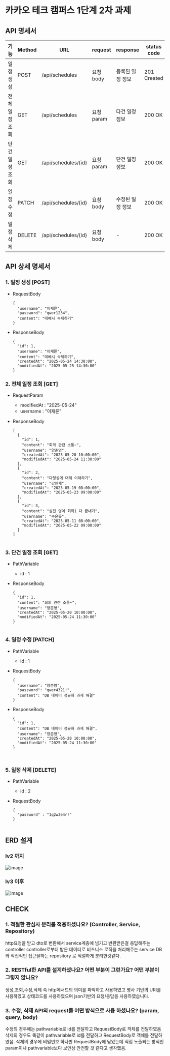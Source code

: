 # 카카오 테크 캠퍼스 1단계 2차 과제


## API 명세서
| 기능 | Method | URL | request | response | status code |
|------|--------|-----|---------|----------|-------------|
| 일정 생성 | POST | /api/schedules | 요청 body | 등록된 일정 정보 | 201 Created |
| 전체 일정 조회 | GET | /api/schedules | 요청 param | 다건 일정 정보 | 200 OK |
| 단건 일정 조회 | GET | /api/schedules/{id} | 요청 param | 단건 일정 정보 | 200 OK |
| 일정 수정 | PATCH | /api/schedules/{id} | 요청 body | 수정된 일정 정보 | 200 OK |
| 일정 삭제 | DELETE | /api/schedules/{id} | 요청 body | - | 200 OK |


## API 상세 명세서
### 1. 일정 생성 [POST]
- RequestBody
  ```
  {
    "username": "이재륜",
    "password": "qwer1234",
    "content": "데베시 숙제하기"
  }

- ResponseBody
  ```
  {
    "id": 1,
    "username": "이재륜",
    "content": "데베시 숙제하기",
    "createdAt": "2025-05-24 14:30:00",
    "modifiedAt": "2025-05-25 14:30:00"
  }

### 2. 전체 일정 조회 [GET]
- RequestParam
    - modifiedAt : "2025-05-24"
    - username : "이재륜"

- ResponseBody
  ```
  [
    {
      "id": 1,
      "content": "회의 관련 소통~",
      "username": "양준영",
      "createdAt": "2025-05-20 10:00:00",
      "modifiedAt": "2025-05-24 11:30:00"
    },
    {
      "id": 2,
      "content": "다형성에 대해 이해하기",
      "username": "강민재",
      "createdAt": "2025-05-19 08:00:00",
      "modifiedAt": "2025-05-23 09:00:00"
    },
    {
      "id": 3,
      "content": "실전 영어 회화1 다 끝내기",
      "username": "주온유",
      "createdAt": "2025-05-11 08:00:00",
      "modifiedAt": "2025-05-22 09:00:00"
    }
  ]


### 3. 단건 일정 조회 [GET]
- PathVariable
    - id : 1

- ResponseBody
  ```
  {
    "id": 1,
    "content": "회의 관련 소통~",
    "username": "양준영",
    "createdAt": "2025-05-20 10:00:00",
    "modifiedAt": "2025-05-24 11:30:00"
  }


### 4. 일정 수정 [PATCH]
- PathVariable
    - id : 1

- RequestBody
  ```
  {
    "username": "양준영",
    "password": "qwer4321!",
    "content": "DB 데이터 정규화 과제 해결"
  }

- ResponseBody
  ```
  {
    "id": 1,
    "content": "DB 데이터 정규화 과제 해결",
    "username": "양준영",
    "createdAt": "2025-05-20 10:00:00",
    "modifiedAt": "2025-05-24 11:30:00"
  }

    
### 5. 일정 삭제 [DELETE]
- PathVariable
    - id : 2

- RequestBody
  ```
  {
    "password" : "1q2w3e4r!"
  }


## ERD 설계

### lv2 까지                            
![image](https://github.com/user-attachments/assets/c61c35ea-ca15-4654-83f9-9c3b44d2dfd0)

### lv3 이후
![image](https://github.com/user-attachments/assets/3d545f0a-952b-495f-99f3-6f109c964d49)

## CHECK
### 1. 적절한 관심사 분리를 적용하셨나요? (Controller, Service, Repository)
http요청을 받고 dto로 변환해서 service계층에 넘기고 반환받은걸 응답해주는 controller
controller로부터 받은 데이터로 비즈니스 로직을 처리해주는 service
DB와 직접적인 접근을하는 repository 로 적절하게 분리한것같다.

### 2. RESTful한 API를 설계하셨나요? 어떤 부분이 그런가요? 어떤 부분이 그렇지 않나요?
생성,조회,수정,삭제 즉 http메서드의 의미를 파악하고 사용하였고 명사 기반의 URI를 사용하였고
상태코드를 사용하였으며 json기반의 요청/응답을 사용하였습니다.

### 3. 수정, 삭제 API의 request를 어떤 방식으로 사용 하셨나요? (param, query, body)
수정의 경우에는 pathvariable로 id를 전달하고 RequestBody로 객체를 전달하였음
삭제의 경우도 똑같이 pathvariable로 id를 전달하고 RequestBody로 객체를 전달하였음. 
삭제의 경우에 비밀번호 하나만 RequestBody에 담았는데 직접 노출되는 방식인 param이나 pathvariable보다 보안상 안전할 것 같다고 생각했음.
